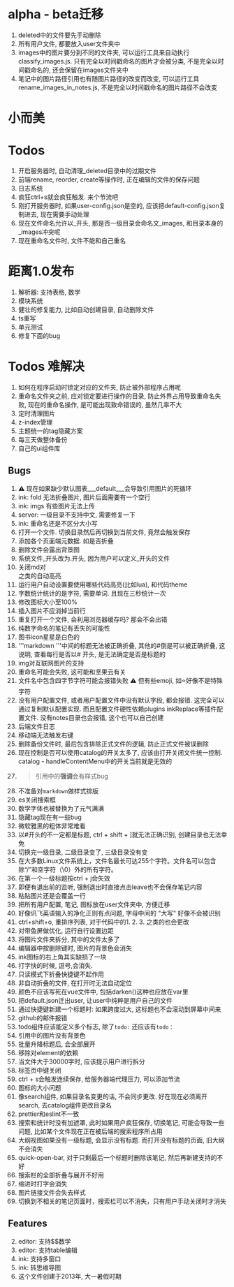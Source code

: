 # alpha - beta迁移
1. deleted中的文件要先手动删除
3. 所有用户文件, 都要放入user文件夹中
2. images中的图片要分到不同的文件夹, 可以运行工具来自动执行classify_images.js. 只有完全以时间戳命名的图片才会被分类, 不是完全以时间戳命名的, 还会保留在images文件夹中
3. 笔记中的图片路径引用也有随图片路径的改变而改变, 可以运行工具rename_images_in_notes.js, 不是完全以时间戳命名的图片路径不会改变

# 小而美
# Todos
1. 开启服务器时, 自动清理_deleted目录中的过期文件
2. 前端rename, reorder, create等操作时, 正在编辑的文件的保存问题
3. 日志系统
4. 疯狂ctrl+s就会疯狂触发. 来个节流吧
5. 刚打开服务器时, 如果user-config.json是空的, 应该把default-config.json复制进去, 现在需要手动处理
6. 现在文件命名允许以_开头, 那是否一级目录会命名文_images, 和目录本身的_images冲突呢
7. 现在重命名文件时, 文件不能和自己重名

# 距离1.0发布
1. 解析器: 支持表格, 数学
2. 模块系统
3. 健壮的修复能力, 比如自动创建目录, 自动删除文件
4. ts重写
5. 单元测试
6. 修复下面的bug

# Todos 难解决
1. 如何在程序启动时锁定对应的文件夹, 防止被外部程序占用呢
2. 重命名文件夹之前, 应对锁定要进行操作的目录, 防止外界占用导致重命名失败, 现在的重命名操作, 是可能出现致命错误的, 虽然几率不大
3. 定时清理图片
4. z-index管理
5. 主题统一的tag隐藏方案
6. 每三天做整体备份
7. 自己的ui组件库


## Bugs
1. ⚠️ 现在如果缺少默认图表___default___会导致引用图片的死循环
1. ink: fold 无法折叠图片, 图片后面需要有一个空行
2. ink: imgs 有些图片无法上传
3. server: 一级目录不支持中文, 需要修复一下
4. ink: 重命名还是不区分大小写
5. 打开一个文件. 切换目录然后再切换到当前文件, 竟然会触发保存
6. 添加各个页面端元数据. 如是否折叠
7. 删除文件会露出背景图
8. 系统文件_开头改为.开头, 因为用户可以定义_开头的文件
9. 关闭md对<div>之类的自动高亮
10. 运行用户自动设置要使用哪些代码高亮(比如lua), 和代码theme
11. 字数统计统计的是字符, 需要单词. 且现在三秒统计一次
12. 修改图标大小至100%
13. 插入图片不应消掉当前行
14. 重复打开一个文件, 会利用浏览器缓存吗? 那会不会出错
15. 纯数字命名的笔记有丢失的可能性
16. 图书icon星星是白色的
17. '''markdown '''中间的标题无法被正确折叠, 其他的#倒是可以被正确折叠, 这说明, 查看每行是否以# 开头, 是无法确定是否是标题的
18. img对互联网图片的支持
19. 重命名可能会失败, 这可能和坚果云有关
20. 文件名中包含四字节字符可能会报错失败 ⚠️ 但有些emoji, 如⭐好像不是特殊字符
21. 没有用户配置文件, 或者用户配置文件中没有默认字段, 都会报错. 这完全可以通过复制默认配置实现. 而且配置文件硬性依赖plugins inkReplace等插件配置文件. 没有notes目录也会报错, 这个也可以自己创建
22. 后端文件日志
23. 移动端无法触发右键
24. 删除备份文件时, 最后包含排除正式文件的逻辑, 防止正式文件被误删除
25. 现在控制是否可以使用catalog的开关太多了, 应该由打开关闭文件统一控制. catalog - handleContentMenu中的开关当前就是无效的
26. >引用中的**强调**会有样式bug
27. 不准备对```markdown```做样式排版
28. es关闭搜索框
29. 数学字体也被替换为了元气满满
30. 隐藏tag现在有一些bug
31. 微软雅黑的粗体非常难看
32. 以#开头的不一定都是标题, ctrl + shift + ]就无法正确识别, 创建目录也无法幸免
33. 切换完一级目录, 二级目录变了, 三级目录没有变
34. 在大多数Linux文件系统上，文件名最长可达255个字符。文件名可以包含除“/”和空字符（\0）外的所有字符。
35. 在第一个一级标题按ctrl + j会失效
36. 即便有退出前的监听, 强制退出时直接点击leave也不会保存笔记内容
37. 粘贴图片还是会覆盖一行
38. 把所有用户配置, 笔记, 图标放在user文件夹中, 方便迁移
39. 好像讯飞英语输入的净化正则有点问题, 字母中间的 "大写" 好像不会被识别
40. ctrl+shift+o, 重排序列表, 对于代码中的1. 2. 3. 之类的也会更改
41. 对带鱼屏做优化, 运行自行设置边距
42. 将图片文件夹拆分, 其中的文件太多了
43. 编辑器中按删除键时, 图片![]()的背景色会消失
44. ink图标的右上角其实缺损了一块
45. 打字快的时候, 逗号,会消失.
46. 只读模式下折叠快捷键不起作用
47. 非自动折叠的文件, 在打开时无法自动定位
48. 颜色不应该写死在vue文件中, 包括darken()这种也应放在var里
49. 把default.json迁出user, 让user中纯粹是用户自己的文件
50. 通过快捷键新建一个标题时: 如果跨度过大, 这标题也不会滚动到屏幕中间来
51. github的邮件报错
52. todo组件应该能定义多个标志, 除了`todo:` 还应该有`todo：`
53. 引用中的图片没有背景色
54. 批量升降标题后, 会全部展开
55. 移除对element的依赖
56. 当文件大于30000字时, 应该提示用户进行拆分
57. 标签页中键关闭
58. ctrl + s会触发连续保存, 给服务器端代理压力, 可以添加节流
59. 图标的大小问题
60. 像search组件, 如果目录名变更的话, 不会同步更改. 好在现在必须离开search, 去catalog组件更改目录名
61. prettier和eslint不一致
62. 搜索和统计时没有加遮罩, 此时如果用户疯狂保存, 切换笔记, 可能会导致一些问题, 比如某个文件现在正在被后端的搜索程序所占用
63. 大纲视图如果没有一级标题, 会显示没有标题. 而打开没有标题的页面, 旧大纲不会消失
64. quick-open-bar, 对于只剩最后一个标题时删除该笔记, 然后再新建支持的不好
65. 搜索栏的全部折叠与展开不好用
66. 缩进时打字会消失
67. 图片链接文件会失去样式
68. 切换到不相关的笔记页面时，搜索栏可以不消失，只有用户手动关闭时才消失

## Features
2. editor: 支持$$数学
2. editor: 支持table编辑
3. ink: 支持多窗口
3. ink: 转思维导图
4. 这个文件创建于2013年, 大一暑假时期